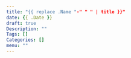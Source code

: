 ```yaml
---
title: "{{ replace .Name "-" " " | title }}"
date: {{ .Date }}
draft: true
Description: ""
Tags: []
Categories: []
menu: ""
---
```

